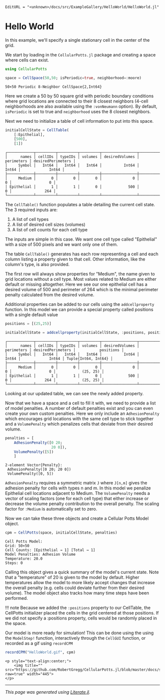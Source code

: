 ```@meta
EditURL = "<unknown>/docs/src/ExampleGallery/HelloWorld/HelloWorld.jl"
```

# Hello World

In this example, we'll specify a single stationary cell in the center of the grid.

We start by loading in the `CellularPotts.jl` package and creating a space where cells can exist.

````julia
using CellularPotts

space = CellSpace(50,50; isPeriodic=true, neighborhood=:moore)
````

````
50×50 Periodic 8-Neighbor CellSpace{2,Int64}
````

Here we create a 50 by 50 square grid with periodic boundary conditions where grid locations are connected to their 8 closest neighbors (4-cell neighborhoods are also available using the `:vonNeumann` option). By default, `isPeriodic` is set to true and `neighborhood` uses the 8 closest neighbors.

Next we need to initialize a table of cell information to put into this space.

````julia
initialCellState = CellTable(
    [:Epithelial],
    [500],
    [1])
````

````
┌────────────┬─────────┬─────────┬─────────┬────────────────┬────────────┬───────────────────┐
│      names │ cellIDs │ typeIDs │ volumes │ desiredVolumes │ perimeters │ desiredPerimeters │
│     Symbol │   Int64 │   Int64 │   Int64 │          Int64 │      Int64 │             Int64 │
├────────────┼─────────┼─────────┼─────────┼────────────────┼────────────┼───────────────────┤
│     Medium │       0 │       0 │       0 │              0 │          0 │                 0 │
│ Epithelial │       1 │       1 │       0 │            500 │          0 │               264 │
└────────────┴─────────┴─────────┴─────────┴────────────────┴────────────┴───────────────────┘

````

The `CellTable()` function populates a table detailing the current cell state. The 3 required inputs are:

1. A list of cell types
2. A list of desired cell sizes (volumes)
3. A list of cell counts for each cell type

The inputs are simple in this case. We want one cell type called "Epithelial" with a size of 500 pixels and we want only one of them.

The table `CellTable()` generates has each row representing a cell and each column listing a property given to that cell. Other information, like the column's type, is also provided.

The first row will always show properties for "Medium", the name given to grid locations without a cell type. Most values related to Medium are either default or missing altogether. Here we see our one epithelial cell has a desired volume of 500 and perimeter of 264 which is the minimal perimeter penalty calculated from the desired volume.

Additional properties can be added to our cells using the `addcellproperty` function. In this model we can provide a special property called positions with a single default value

````julia
positions = [(25,25)]

initialCellState = addcellproperty(initialCellState, :positions, positions)
````

````
┌────────────┬─────────┬─────────┬─────────┬────────────────┬────────────┬───────────────────┬─────────────────────┐
│      names │ cellIDs │ typeIDs │ volumes │ desiredVolumes │ perimeters │ desiredPerimeters │           positions │
│     Symbol │   Int64 │   Int64 │   Int64 │          Int64 │      Int64 │             Int64 │ Tuple{Int64, Int64} │
├────────────┼─────────┼─────────┼─────────┼────────────────┼────────────┼───────────────────┼─────────────────────┤
│     Medium │       0 │       0 │       0 │              0 │          0 │                 0 │            (25, 25) │
│ Epithelial │       1 │       1 │       0 │            500 │          0 │               264 │            (25, 25) │
└────────────┴─────────┴─────────┴─────────┴────────────────┴────────────┴───────────────────┴─────────────────────┘

````

Looking at our updated table, we can see the newly added property.

Now that we have a space and a cell to fill it with, we need to provide a list of model penalties. A number of default penalties exist and you can even create your own custom penalties. Here we only include an `AdhesionPenalty` which encourages grid locations with the same cell type to stick together and a `VolumePenalty` which penalizes cells that deviate from their desired volume.

````julia
penalties = [
    AdhesionPenalty([0 20;
                     20 0]),
    VolumePenalty([5])
    ]
````

````
2-element Vector{Penalty}:
 AdhesionPenalty([0 20; 20 0])
 VolumePenalty([0, 5])
````

`AdhesionPenalty` requires a symmetric matrix `J` where `J[n,m]` gives the adhesion penalty for cells with types n and m. In this model we penalize Epithelial cell locations adjacent to Medium. The `VolumePenalty` needs a vector of scaling factors (one for each cell type) that either increase or decrease the volume penalty contribution to the overall penalty. The scaling factor for `:Medium` is automatically set to zero.

Now we can take these three objects and create a Cellular Potts Model object.

````julia
cpm = CellPotts(space, initialCellState, penalties)
````

````
Cell Potts Model:
Grid: 50×50
Cell Counts: [Epithelial → 1] [Total → 1]
Model Penalties: Adhesion Volume
Temperature: 20.0
Steps: 0
````

Calling this object gives a quick summary of the model's current state. Note that a "temperature" of 20 is given to the model by default. Higher temperatures allow the model to more likely accept changes that increase the overall penalty (e.g. cells could deviate further from their desired volume). The model object also tracks how many time steps have been performed.

!!! note
    Because we added the `:positions` property to our CellTable, the CellPotts initializer placed the cells in the grid centered at those positions. If we did not specify a :positions property, cells would be randomly placed in the space.

Our model is more ready for simulation! This can be done using the using the `ModelStep!` function, interactively through the `CellGUI` function, or recorded as a gif using `recordCPM`

````julia
recordCPM("HelloWorld.gif", cpm)
````

```@raw html
<p style="text-align:center;">
    <img title="" src="https://github.com/RobertGregg/CellularPotts.jl/blob/master/docs/src/ExampleGallery/HelloWorld/HelloWorld.gif?raw=true" width="445">
</p>
```


---

*This page was generated using [Literate.jl](https://github.com/fredrikekre/Literate.jl).*

